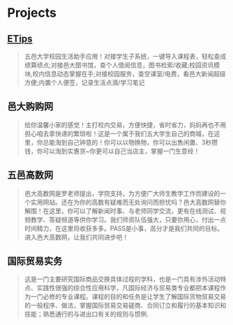 # Projects 
 

## [ETips](ETips.md)
>五邑大学校园生活助手应用！对接学生子系统，一键导入课程表，轻松查成绩算绩点;对接邑大图书馆，查个人借阅信息，图书检索/收藏;校园资讯模块,校内信息动态掌握在手;对接校园服务，查空课室/电费，看邑大新闻超级方便;内置个人便签，记录生活点滴/学习笔记


## 邑大购购网
>给你温馨小家的感觉！主打校内交易，方便快捷，省时省力，妈妈再也不用担心咱去拿快递的繁琐啦！这是一个属于我们五大学生自己的商城，在这里，你总能淘到自己钟意的！你可以以物换物，你可以出售闲置、3秒攒钱，你可以淘到实惠货~你更可以自己当店主，掌握一门生意经！

## 五邑高数网
>邑大高数网是罗老师提出，学院支持，为方便广大师生教学工作而建设的一个实用网站。还在为你的高数有疑难而无处询问而担忧吗？邑大高数网替你解围！在这里，你可以了解新闻时事、与老师同学交流，更有在线测试、视频教学、答疑频道等供你学习。我们师资队伍强大，只要你用心，付出一点时间精力，在这里将收获多多。PASS是小事，高分才是我们共同的目标。进入邑大高数网，让我们共同进步吧！

## 国际贸易实务
>这是一门主要研究国际商品交换具体过程的学科，也是一门具有涉外活动特点、实践性很强的综合性应用科学，凡国际经济与贸易类专业都把本课程作为一门必修的专业课程。课程的目的和任务是让学生了解国际货物贸易交易的一般程序、做法，掌握国际贸易交易磋商、合同订立和履行的基本知识和技能；熟悉通行的与进出口有关的规则与惯例.